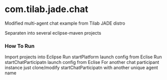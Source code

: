 # com.tilab.jade.chat
Modified multi-agent chat example from Tilab JADE distro

Separaten into several eclipse-maven projects

### How To Run

Import projects into Eclipse
Run startPlatform launch config from Eclise
Run startChatParticipatn launch config from Eclise
For another chat participant instance just clone/modify startChatParticipatn with another unique agent name
